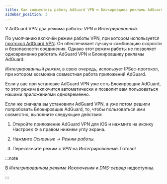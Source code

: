 ```yaml
---
title: Как совместить работу AdGuard VPN и Блокировщика рекламы AdGuard
sidebar_position: 3
---
```


У AdGuard VPN два режима работы: *VPN* и *Интегрированный*.

По умолчанию включён режим работы VPN, при котором используется [протокол AdGuard VPN](/general/adguard-vpn-protocol). Он обеспечивает лучшую комбинацию скорости и безопасности соединения. Однако этот режим работы не позволяет одновременно работать AdGuard VPN и Блокировщику рекламы AdGuard.

*Интегрированный режим*, в свою очередь, использует IPSec-протокол, при котором возможна совместная работа приложений AdGuard.

Если у вас при установке AdGuard VPN уже есть Блокировщик AdGuard, то этот режим включится автоматически и позволит вам пользоваться нашими приложениями одновременно.

Если же сначала вы установили AdGuard VPN, а уже потом решили попробовать Блокировщик AdGuard, то, чтобы пользоваться ими совместно, выполните следующие действия:

1. Откройте приложение AdGuard VPN для iOS и нажмите на иконку Настроек ⚙ в правом нижнем углу экрана.

2. Нажмите *Основные* → *Режим работы*.

3. Переключите режим с *VPN* на *Интегрированный*. Готово!

:::note

В *Интегрированном режиме* *Исключения* и *DNS-сервер* недоступны.

:::
